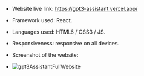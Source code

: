 - Website live link: https://gpt3-assistant.vercel.app/

- Framework used: React.

- Languages used: HTML5 / CSS3 / JS.

- Responsiveness: responsive on all devices.

- Screenshot of the website:
- ![gpt3AssistantFullWebsite](https://github.com/mona9855/GPT3-Assistant/assets/89538929/f4e76ce3-c48d-4dc8-843f-357ff4b9b477)
